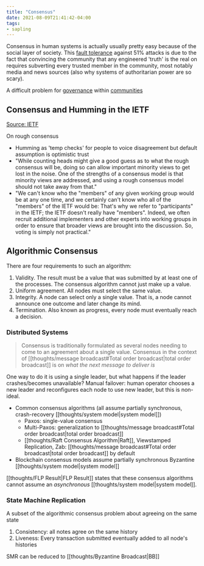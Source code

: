 ```yaml
---
title: "Consensus"
date: 2021-08-09T21:41:42-04:00
tags:
- sapling
---
```


Consensus in human systems is actually usually pretty easy because of the social layer of society. This [fault tolerance](thoughts/fault%20tolerance.md) against 51% attacks is due to the fact that convincing the community that any engineered 'truth' is the real on requires subverting every trusted member in the community, most notably media and news sources (also why systems of authoritarian power are so scary). 

A difficult problem for [governance](thoughts/governance.md) within [communities](thoughts/communities.md)

## Consensus and Humming in the IETF
[Source: IETF](https://datatracker.ietf.org/doc/html/rfc7282)

On rough consensus
- Humming as 'temp checks' for people to voice disagreement but default assumption is optimistic trust
- "While counting heads might give a good guess as to what the rough consensus will be, doing so can allow important minority views to get lost in the noise. One of the strengths of a consensus model is that minority views are addressed, and using a rough consensus model should not take away from that."
- "We can't know who the "members" of any given working group would be at any one time, and we certainly can't know who all of the "members" of the IETF would be: That's why we refer to "participants" in the IETF; the IETF doesn't really have "members". Indeed, we often recruit additional implementers and other experts into working groups in order to ensure that broader views are brought into the discussion. So, voting is simply not practical."

## Algorithmic Consensus
There are four requirements to such an algorithm:

1. Validity. The result must be a value that was submitted by at least one of the processes. The consensus algorithm cannot just make up a value.
2. Uniform agreement. All nodes must select the same value.
3. Integrity. A node can select only a single value. That is, a node cannot announce one outcome and later change its mind.
4. Termination. Also known as progress, every node must eventually reach a decision.

### Distributed Systems
> Consensus is traditionally formulated as several nodes needing to come to an agreement about a single value. Consensus in the context of [[thoughts/message broadcast#Total order broadcast|total order broadcast]] is on *what the next message to deliver is*

One way to do it is using a single leader, but what happens if the leader crashes/becomes unavailable? Manual failover: human operator chooses a new leader and reconfigures each node to use new leader, but this is non-ideal.

- Common consensus algorithms (all assume partially synchronous, crash-recovery [[thoughts/system model|system model]])
	- Paxos: single-value consensus
	- Multi-Paxos: generalization to [[thoughts/message broadcast#Total order broadcast|total order broadcast]]
	- [[thoughts/Raft Consensus Algorithm|Raft]], Viewstamped Replication, Zab: [[thoughts/message broadcast#Total order broadcast|total order broadcast]] by default
- Blockchain consensus models assume partially synchronous Byzantine [[thoughts/system model|system model]]

[[thoughts/FLP Result|FLP Result]] states that these consensus algorithms cannot assume an *asynchronous* [[thoughts/system model|system model]].

### State Machine Replication
A subset of the algorithmic consensus problem about agreeing on the same state

1. Consistency: all notes agree on the same history
2. Liveness: Every transaction submitted eventually added to all node's histories

SMR can be reduced to [[thoughts/Byzantine Broadcast|BB]]